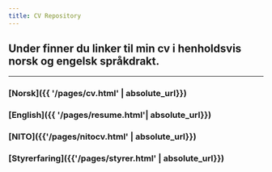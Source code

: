 ```yaml
---
title: CV Repository
---
```


## Under finner du linker til min cv i henholdsvis norsk og engelsk språkdrakt.

***

### [Norsk]({{ '/pages/cv.html' | absolute_url}})
### [English]({{ '/pages/resume.html'| absolute_url}})
### [NITO]({{'/pages/nitocv.html' | absolute_url}})
### [Styrerfaring]({{'/pages/styrer.html' | absolute_url}})
